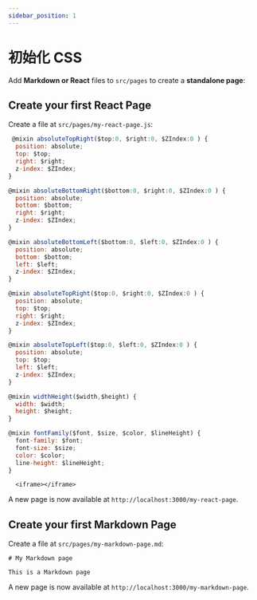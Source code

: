```yaml
---
sidebar_position: 1
---
```


# 初始化 CSS

Add **Markdown or React** files to `src/pages` to create a **standalone page**:

## Create your first React Page

Create a file at `src/pages/my-react-page.js`:

```jsx title="src/pages/my-react-page.js"
 @mixin absoluteTopRight($top:0, $right:0, $ZIndex:0 ) {
  position: absolute;
  top: $top;
  right: $right;
  z-index: $ZIndex;
}

@mixin absoluteBottomRight($bottom:0, $right:0, $ZIndex:0 ) {
  position: absolute;
  bottom: $bottom;
  right: $right;
  z-index: $ZIndex;
}

@mixin absoluteBottomLeft($bottom:0, $left:0, $ZIndex:0 ) {
  position: absolute;
  bottom: $bottom;
  left: $left;
  z-index: $ZIndex;
}

@mixin absoluteTopRight($top:0, $right:0, $ZIndex:0 ) {
  position: absolute;
  top: $top;
  right: $right;
  z-index: $ZIndex;
}

@mixin absoluteTopLeft($top:0, $left:0, $ZIndex:0 ) {
  position: absolute;
  top: $top;
  left: $left;
  z-index: $ZIndex;
}

@mixin widthHeight($width,$height) {
  width: $width;
  height: $height;
}

@mixin fontFamily($font, $size, $color, $lineHeight) {
  font-family: $font;
  font-size: $size;
  color: $color;
  line-height: $lineHeight;
}

```

```
  <iframe></iframe>
```

A new page is now available at `http://localhost:3000/my-react-page`.

## Create your first Markdown Page

Create a file at `src/pages/my-markdown-page.md`:

```mdx title="src/pages/my-markdown-page.md"
# My Markdown page

This is a Markdown page
```

A new page is now available at `http://localhost:3000/my-markdown-page`.
